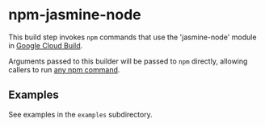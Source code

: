 # npm-jasmine-node

This build step invokes `npm` commands that use the 'jasmine-node' module in [Google Cloud Build](cloud.google.com/cloud-build/).

Arguments passed to this builder will be passed to `npm` directly,
allowing callers to run [any npm
command](https://docs.docker.com/compose/reference/overview/).

## Examples

See examples in the `examples` subdirectory.
